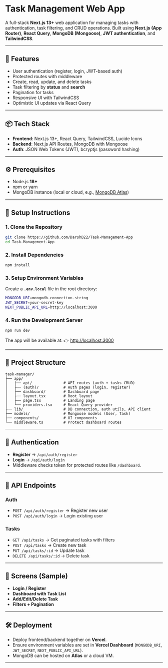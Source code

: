 # Task Management Web App

A full-stack **Next.js 13+** web application for managing tasks with authentication, task filtering, and CRUD operations.
Built using **Next.js (App Router)**, **React Query**, **MongoDB (Mongoose)**, **JWT authentication**, and **TailwindCSS**.

---

## 🚀 Features

* User authentication (register, login, JWT-based auth)
* Protected routes with middleware
* Create, read, update, and delete tasks
* Task filtering by **status** and **search**
* Pagination for tasks
* Responsive UI with TailwindCSS
* Optimistic UI updates via React Query

---

## 📦 Tech Stack

* **Frontend**: Next.js 13+, React Query, TailwindCSS, Lucide Icons
* **Backend**: Next.js API Routes, MongoDB with Mongoose
* **Auth**: JSON Web Tokens (JWT), bcryptjs (password hashing)

---

## ⚙️ Prerequisites

* Node.js **18+**
* npm or yarn
* MongoDB instance (local or cloud, e.g., [MongoDB Atlas](https://www.mongodb.com/atlas))

---

## 🔧 Setup Instructions

### 1. Clone the Repository

```bash
git clone https://github.com/DarshD22/Task-Management-App
cd Task-Management-App
```

### 2. Install Dependencies

```bash
npm install
```

### 3. Setup Environment Variables

Create a **`.env.local`** file in the root directory:

```bash
MONGODB_URI=mongodb-connection-string
JWT_SECRET=your-secret-key
NEXT_PUBLIC_API_URL=http://localhost:3000
```

### 4. Run the Development Server

```bash
npm run dev
```

The app will be available at:
👉 [http://localhost:3000](http://localhost:3000)

---

## 📂 Project Structure

```
task-manager/
├── app/
│   ├── api/              # API routes (auth + tasks CRUD)
│   ├── (auth)/           # Auth pages (login, register)
│   ├── dashboard/        # Dashboard page
│   ├── layout.tsx        # Root layout
│   ├── page.tsx          # Landing page
│   └── providers.tsx     # React Query provider
├── lib/                  # DB connection, auth utils, API client
├── models/               # Mongoose models (User, Task)
├── components/           # UI components
└── middleware.ts         # Protect dashboard routes
```

---

## 🔑 Authentication

* **Register** → `/api/auth/register`
* **Login** → `/api/auth/login`
* Middleware checks token for protected routes like `/dashboard`.

---

## 📝 API Endpoints

### Auth

* `POST /api/auth/register` → Register new user
* `POST /api/auth/login` → Login existing user

### Tasks

* `GET /api/tasks` → Get paginated tasks with filters
* `POST /api/tasks` → Create new task
* `PUT /api/tasks/:id` → Update task
* `DELETE /api/tasks/:id` → Delete task

---

## 📸 Screens (Sample)

* **Login / Register**
* **Dashboard with Task List**
* **Add/Edit/Delete Task**
* **Filters + Pagination**

---

## 🛠️ Deployment

* Deploy frontend/backend together on **Vercel**.
* Ensure environment variables are set in **Vercel Dashboard** (`MONGODB_URI`, `JWT_SECRET`, `NEXT_PUBLIC_API_URL`).
* MongoDB can be hosted on **Atlas** or a cloud VM.

---

